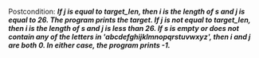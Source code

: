 Postcondition: ***If j is equal to target_len, then i is the length of s and j is equal to 26. The program prints the target. If j is not equal to target_len, then i is the length of s and j is less than 26. If s is empty or does not contain any of the letters in 'abcdefghijklmnopqrstuvwxyz', then i and j are both 0. In either case, the program prints -1.***